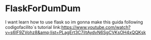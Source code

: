 # FlaskForDumDum
I want learn how to use flask so im gonna make this guida following codigofacilito´s tutorial  link:https://www.youtube.com/watch?v=s6IF9ZVohz8&amp;list=PLagErt3C7iltAydvN6SgCVKsOH4xQQKsk
